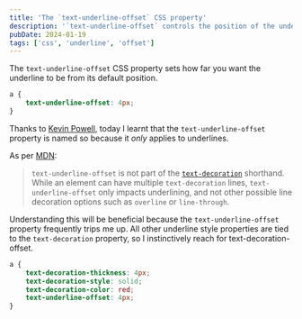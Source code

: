 ```yaml
---
title: 'The `text-underline-offset` CSS property'
description: '`text-underline-offset` controls the position of the underline and not other possible line decoration options such as `overline` or `line-through`.'
pubDate: 2024-01-19
tags: ['css', 'underline', 'offset']
---
```


The `text-underline-offset` CSS property sets how far you want the underline to be from its default position.

```css
a {
	text-underline-offset: 4px;
}
```

Thanks to [Kevin Powell](https://youtube.com/watch?v=x3MTfp3HDLc&t=506), today I learnt that the `text-underline-offset` property is named so because it _only_ applies to underlines.

As per [MDN](https://developer.mozilla.org/en-US/docs/Web/CSS/text-underline-offset):

> `text-underline-offset` is not part of the [`text-decoration`](https://developer.mozilla.org/en-US/docs/Web/CSS/text-decoration) shorthand. While an element can have multiple `text-decoration` lines, `text-underline-offset` only impacts underlining, and not other possible line decoration options such as `overline` or `line-through`.

Understanding this will be beneficial because the `text-underline-offset` property frequently trips me up. All other underline style properties are tied to the `text-decoration` property, so I instinctively reach for text-decoration-offset.

```css
a {
	text-decoration-thickness: 4px;
	text-decoration-style: solid;
	text-decoration-color: red;
	text-underline-offset: 4px;
}
```
